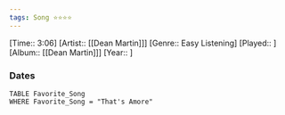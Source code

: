 ```yaml
---
tags: Song ⭐⭐⭐⭐ 
---
```

[Time:: 3:06]
[Artist:: [[Dean Martin]]]
[Genre:: Easy Listening]
[Played:: ]
[Album:: [[Dean Martin]]]
[Year:: ]
### Dates
````dataview
TABLE Favorite_Song
WHERE Favorite_Song = "That's Amore"
````